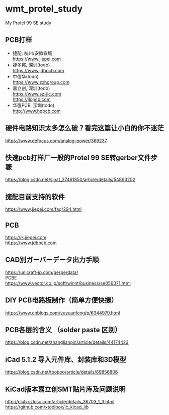 # wmt_protel_study
My Protel 99 SE study

## PCB打样  
* 捷配, 杭州/安徽宣城  
https://www.jiepei.com  
* 捷多邦, 深圳(todo)     
https://www.jdbpcb.com  
* 中信华(todo)  
https://www.zxhgroup.com      
* 嘉立创, 深圳(todo)  
https://www.sz-jlc.com  
https://jlcpcb.com  
* 华强PCB, 深圳(todo)  
http://www.hqpcb.com  

## 硬件电路知识太多怎么破？看完这篇让小白的你不迷茫  
https://www.eefocus.com/analog-power/369237  

## 快速pcb打样厂一般的Protel 99 SE转gerber文件步骤  
https://blog.csdn.net/sinat_37461850/article/details/54893202  

## 捷配目前支持的软件  
https://www.jiepei.com/faq/294.html  

## PCB  
https://jk.jiepei.com  
https://www.jdbpcb.com  

## CAD別ガーバーデータ出力手順  
https://unicraft-jp.com/gerberdata/  
PCBE  
https://www.vector.co.jp/soft/winnt/business/se056371.html  

## DIY PCB电路板制作（简单方便快捷）  
https://www.cnblogs.com/yuyuanfeng/p/6344979.html  

## PCB各层的含义 （solder paste 区别）  
https://blog.csdn.net/zhanglianpin/article/details/44174423  

## iCad 5.1.2 导入元件库、封装库和3D模型  
https://blog.csdn.net/toopoo/article/details/89856806  

## KiCad版本嘉立创SMT贴片库及问题说明  
http://club.szlcsc.com/article/details_36703_1_3.html  
https://github.com/xtoolbox/lc_kicad_lib  
